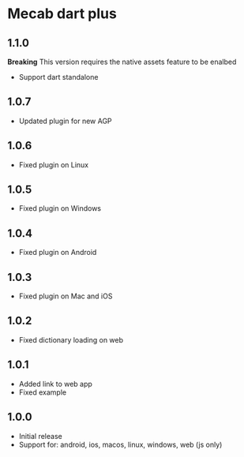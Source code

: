 # Mecab dart plus

## 1.1.0

**Breaking**
This version requires the native assets feature to be enalbed

* Support dart standalone

## 1.0.7

* Updated plugin for new AGP

## 1.0.6

* Fixed plugin on Linux

## 1.0.5

* Fixed plugin on Windows

## 1.0.4

* Fixed plugin on Android

## 1.0.3

* Fixed plugin on Mac and iOS

## 1.0.2

* Fixed dictionary loading on web

## 1.0.1

* Added link to web app
* Fixed example

## 1.0.0

* Initial release
* Support for: android, ios, macos, linux, windows, web (js only)
